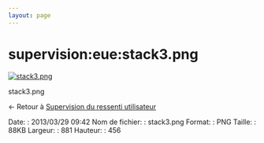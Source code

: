```yaml
---
layout: page
---
```


supervision:eue:stack3.png
==========================

[![stack3.png](../..//assets/media/supervision/eue/stack3.png@cache=&w=881&h=456 "stack3.png")](../..//assets/media/supervision/eue/stack3.png@cache= "Afficher le fichier original")

stack3.png

← Retour à [Supervision du ressenti
utilisateur](../../../supervision/eue/start.html "supervision:eue:start")

Date:
:   2013/03/29 09:42
Nom de fichier:
:   stack3.png
Format:
:   PNG
Taille:
:   88KB
Largeur:
:   881
Hauteur:
:   456

